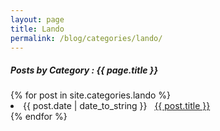 ```yaml
---
layout: page
title: Lando
permalink: /blog/categories/lando/
---
```


<h5> Posts by Category : {{ page.title }} </h5>

<div class="card">
{% for post in site.categories.lando %}
 <li class="category-posts"><span>{{ post.date | date_to_string }}</span> &nbsp; <a href="{{ post.url | relative_url }}">{{ post.title }}</a></li>
{% endfor %}
</div>
